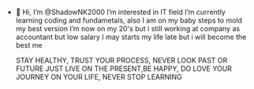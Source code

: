 - 👋 Hi, I’m @ShadowNK2000
   I’m interested in IT field
   I’m currently learning coding and fundametals, also I am on my baby steps to mold my best version 
   I’m now on my 20's but i still working at company as accountant but low salary
   I may starts my life late but i will become the best me
  
  STAY HEALTHY, TRUST YOUR PROCESS, NEVER LOOK PAST OR FUTURE JUST LIVE ON THE PRESENT,BE HAPPY, DO LOVE YOUR JOURNEY ON YOUR LIFE, NEVER STOP LEARNING 

<!---
ShodowNK2000/ShodowNK2000 is a ✨ special ✨ repository because its `README.md` (this file) appears on your GitHub profile.
You can click the Preview link to take a look at your changes.
--->
